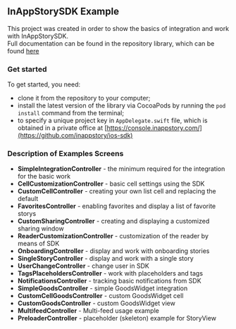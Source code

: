 ## InAppStorySDK Example

This project was created in order to show the basics of integration and work with InAppStorySDK.  
Full documentation can be found in the repository library, which can be found [here](https://github.com/inappstory/ios-sdk)

### Get started
To get started, you need:  

- clone it from the repository to your computer;  
- install the latest version of the library via CocoaPods by running the `pod install` command from the terminal;  
- to specify a unique project key in `AppDelegate.swift` file, which is obtained in a private office at [https://console.inappstory.com/](https://github.com/inappstory/ios-sdk)  

### Description of Examples Screens

- **SimpleIntegrationController** - the minimum required for the integration for the basic work  
- **CellCustomizationController** - basic cell settings using the SDK  
- **CustomCellController** - creating your own list cell and replacing the default
- **FavoritesController** - enabling favorites and display a list of favorite storys
- **CustomSharingController** - creating and displaying a customized sharing window
- **ReaderCustomizationController** - customization of the reader by means of SDK
- **OnboardingController** - display and work with onboarding stories
- **SingleStoryController** - display and work with a single story
- **UserChangeController** - change user in SDK
- **TagsPlaceholdersController** - work with placeholders and tags
- **NotificationsController** - tracking basic notifications from SDK
- **SimpleGoodsController** - simple GoodsWidget integration
- **CustomCellGoodsController** - custom GoodsWidget cell
- **CustomGoodsController** - custom GoodsWidget view
- **MultifeedController** - Multi-feed usage example
- **PreloaderController** - placeholder (skeleton) example for StoryView